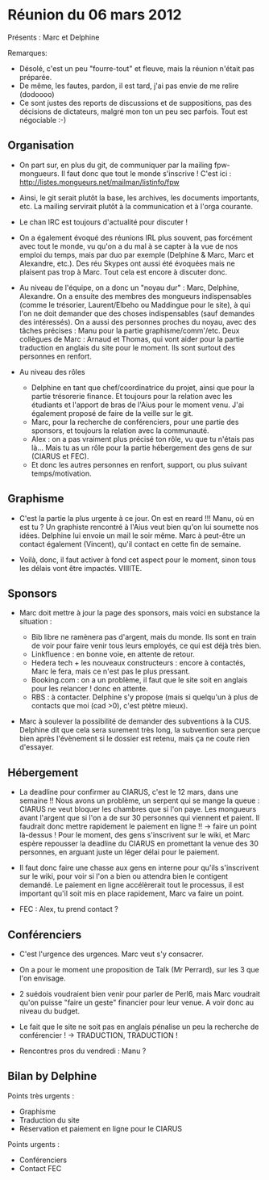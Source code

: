 # Réunion du 06 mars 2012

Présents : Marc et Delphine

Remarques: 
- Désolé, c'est un peu "fourre-tout" et fleuve, mais la réunion n'était
  pas préparée. 
- De même, les fautes, pardon, il est tard, j'ai pas envie de me
  relire (dodoooo)
- Ce sont justes des reports de discussions et de suppositions, pas des 
  décisions de dictateurs, malgré mon ton un peu sec parfois. Tout est 
  négociable :-)

## Organisation
- On part sur, en plus du git, de communiquer par la mailing fpw-mongueurs.
  Il faut donc que tout le monde s'inscrive ! C'est ici :
  http://listes.mongueurs.net/mailman/listinfo/fpw

- Ainsi, le git serait plutôt la base, les archives, les documents importants,
  etc. La mailing servirait plutôt à la communication et à l'orga courante.

- Le chan IRC est toujours d'actualité pour discuter !

- On a également évoqué des réunions IRL plus souvent, pas forcément avec tout
  le monde, vu qu'on a du mal à se capter à la vue de nos emploi du temps, mais
  par duo par exemple (Delphine & Marc, Marc et Alexandre, etc.).
  Des réu Skypes ont aussi été évoquées mais ne plaisent pas trop à Marc. Tout
  cela est encore à discuter donc.

- Au niveau de l'équipe, on a donc un "noyau dur" : Marc, Delphine, Alexandre.
  On a ensuite des membres des mongueurs indispensables (comme le trésorier, 
  Laurent/Elbeho ou Maddingue pour le site), à qui l'on ne doit demander que des
  choses indispensables (sauf demandes des intéressés).
  On a aussi des personnes proches du noyau, avec des tâches précises : Manu 
  pour la partie graphisme/comm'/etc. Deux collègues de Marc : Arnaud et Thomas,
  qui vont aider pour la partie traduction en anglais du site pour le moment.
  Ils sont surtout des personnes en renfort.

- Au niveau des rôles
  - Delphine en tant que chef/coordinatrice du projet, ainsi que pour la partie
    trésorerie finance. Et toujours pour la relation avec les étudiants et
    l'apport de bras de l'Aius pour le moment venu. J'ai également proposé de
    faire de la veille sur le git.
  - Marc, pour la recherche de conférenciers, pour une partie des sponsors, et
    toujours la relation avec la communauté.
  - Alex : on a pas vraiment plus précisé ton rôle, vu que tu n'étais pas là... Mais
    tu as un rôle pour la partie hébergement des gens de sur (CIARUS et FEC).
  - Et donc les autres personnes en renfort, support, ou plus suivant
    temps/motivation.

## Graphisme

- C'est la partie la plus urgente à ce jour. On est en reard !!!
  Manu, où en est tu ? 
  Un graphiste rencontré à l'Aius veut bien qu'on lui soumette nos idées. 
  Delphine lui envoie un mail le soir même.
  Marc à peut-être un contact également (Vincent), qu'il contact en cette fin de
  semaine.

- Voilà, donc, il faut activer à fond cet aspect pour le moment, sinon tous les
  délais vont être impactés. VIIIITE.

## Sponsors

- Marc doit mettre à jour la page des sponsors, mais voici en substance la
  situation :
  - Bib libre ne ramènera pas d'argent, mais du monde. Ils sont en train de voir
    pour faire venir tous leurs employés, ce qui est déjà très bien.
  - Linkfluence : en bonne voie, en attente de retour.
  - Hedera tech + les nouveaux constructeurs : encore à contactés, Marc le fera,
    mais ce n'est pas le plus pressant.
  - Booking.com : on a un problème, il faut que le site soit en anglais pour les
    relancer ! donc en attente.
  - RBS : à contacter. Delphine s'y propose (mais si quelqu'un à plus de
    contacts que moi (cad >0), c'est ptètre mieux).

- Marc à soulever la possibilité de demander des subventions à la CUS. Delphine
  dit que cela sera surement très long, la subvention sera perçue bien après
  l'évènement si le dossier est retenu, mais ça ne coute rien d'essayer.

## Hébergement

- La deadline pour confirmer au CIARUS, c'est le 12 mars, dans une semaine !!
  Nous avons un problème, un serpent qui se mange la queue : CIARUS ne veut
  bloquer les chambres que si l'on paye. Les mongueurs avant l'argent que si
  l'on a de sur 30 personnes qui viennent et paient. Il faudrait donc mettre
  rapidement le paiement en ligne !! -> faire un point là-dessus !
  Pour le moment, des gens s'inscrivent sur le wiki, et Marc espère repousser la
  deadline du CIARUS en promettant la venue des 30 personnes, en arguant juste
  un léger délai pour le paiement.

- Il faut donc faire une chasse aux gens en interne pour qu'ils s'inscrivent sur
  le wiki, pour voir si l'on a bien ou attendra bien le contigent demandé. Le
  paiement en ligne accélèrerait tout le processus, il est important qu'il soit
  mis en place rapidement, Marc va faire un point.

- FEC : Alex, tu prend contact ?

## Conférenciers

- C'est l'urgence des urgences. Marc veut s'y consacrer.

- On a pour le moment une proposition de Talk (Mr Perrard), sur les 3 que l'on
  envisage.

- 2 suédois voudraient bien venir pour parler de Perl6, mais Marc voudrait qu'on
  puisse "faire un geste" financier pour leur venue. A voir donc au niveau du
  budget.

- Le fait que le site ne soit pas en anglais pénalise un peu la recherche de
  conférencier ! -> TRADUCTION, TRADUCTION !

- Rencontres pros du vendredi : Manu ? 


## Bilan by Delphine

Points très urgents :
- Graphisme
- Traduction du site
- Réservation et paiement en ligne pour le CIARUS

Points urgents :
- Conférenciers
- Contact FEC
